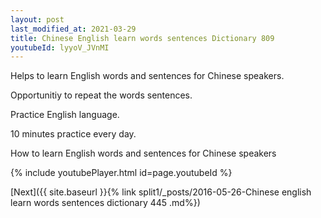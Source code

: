 ```yaml
---
layout: post
last_modified_at: 2021-03-29
title: Chinese English learn words sentences Dictionary 809 
youtubeId: lyyoV_JVnMI
---
```

 
 
Helps to learn English words and sentences for Chinese speakers.

Opportunitiy to repeat the words sentences. 

Practice English language. 
 
10 minutes practice every day. 
 
How to learn English words and sentences for Chinese speakers 
 
{% include youtubePlayer.html id=page.youtubeId %}
 
 
[Next]({{ site.baseurl }}{% link  split1/_posts/2016-05-26-Chinese english learn words sentences dictionary 445 .md%})
 

